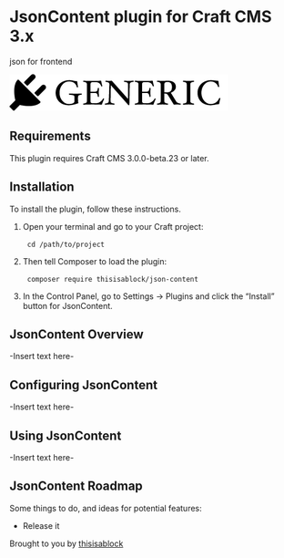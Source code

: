 # JsonContent plugin for Craft CMS 3.x

json for frontend

![Screenshot](resources/img/plugin-logo.png)

## Requirements

This plugin requires Craft CMS 3.0.0-beta.23 or later.

## Installation

To install the plugin, follow these instructions.

1. Open your terminal and go to your Craft project:

        cd /path/to/project

2. Then tell Composer to load the plugin:

        composer require thisisablock/json-content

3. In the Control Panel, go to Settings → Plugins and click the “Install” button for JsonContent.

## JsonContent Overview

-Insert text here-

## Configuring JsonContent

-Insert text here-

## Using JsonContent

-Insert text here-

## JsonContent Roadmap

Some things to do, and ideas for potential features:

* Release it

Brought to you by [thisisablock](thisisablock.com)
